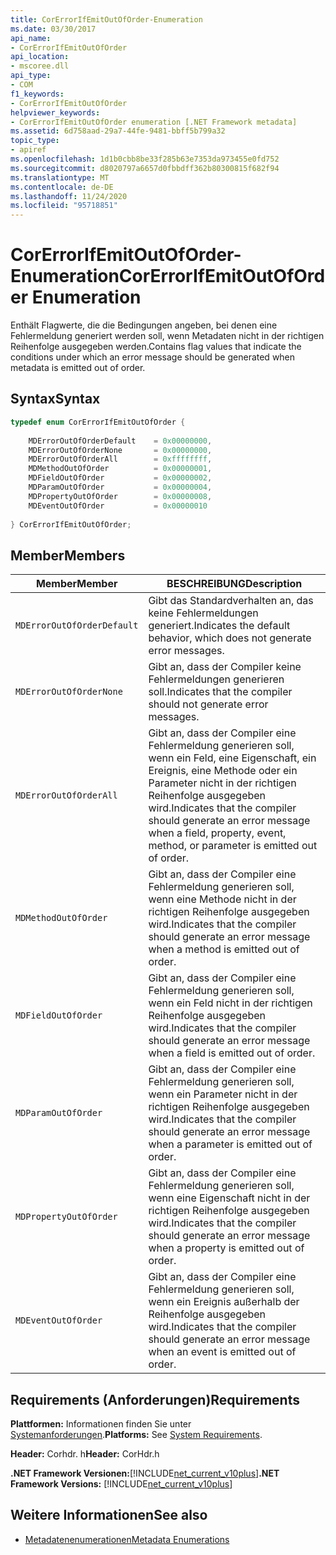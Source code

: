 ```yaml
---
title: CorErrorIfEmitOutOfOrder-Enumeration
ms.date: 03/30/2017
api_name:
- CorErrorIfEmitOutOfOrder
api_location:
- mscoree.dll
api_type:
- COM
f1_keywords:
- CorErrorIfEmitOutOfOrder
helpviewer_keywords:
- CorErrorIfEmitOutOfOrder enumeration [.NET Framework metadata]
ms.assetid: 6d758aad-29a7-44fe-9481-bbff5b799a32
topic_type:
- apiref
ms.openlocfilehash: 1d1b0cbb8be33f285b63e7353da973455e0fd752
ms.sourcegitcommit: d8020797a6657d0fbbdff362b80300815f682f94
ms.translationtype: MT
ms.contentlocale: de-DE
ms.lasthandoff: 11/24/2020
ms.locfileid: "95718851"
---
```

# <a name="corerrorifemitoutoforder-enumeration"></a><span data-ttu-id="e091c-102">CorErrorIfEmitOutOfOrder-Enumeration</span><span class="sxs-lookup"><span data-stu-id="e091c-102">CorErrorIfEmitOutOfOrder Enumeration</span></span>

<span data-ttu-id="e091c-103">Enthält Flagwerte, die die Bedingungen angeben, bei denen eine Fehlermeldung generiert werden soll, wenn Metadaten nicht in der richtigen Reihenfolge ausgegeben werden.</span><span class="sxs-lookup"><span data-stu-id="e091c-103">Contains flag values that indicate the conditions under which an error message should be generated when metadata is emitted out of order.</span></span>  
  
## <a name="syntax"></a><span data-ttu-id="e091c-104">Syntax</span><span class="sxs-lookup"><span data-stu-id="e091c-104">Syntax</span></span>  
  
```cpp  
typedef enum CorErrorIfEmitOutOfOrder {  
  
    MDErrorOutOfOrderDefault    = 0x00000000,  
    MDErrorOutOfOrderNone       = 0x00000000,  
    MDErrorOutOfOrderAll        = 0xffffffff,  
    MDMethodOutOfOrder          = 0x00000001,  
    MDFieldOutOfOrder           = 0x00000002,  
    MDParamOutOfOrder           = 0x00000004,  
    MDPropertyOutOfOrder        = 0x00000008,  
    MDEventOutOfOrder           = 0x00000010  
  
} CorErrorIfEmitOutOfOrder;  
```  
  
## <a name="members"></a><span data-ttu-id="e091c-105">Member</span><span class="sxs-lookup"><span data-stu-id="e091c-105">Members</span></span>  
  
|<span data-ttu-id="e091c-106">Member</span><span class="sxs-lookup"><span data-stu-id="e091c-106">Member</span></span>|<span data-ttu-id="e091c-107">BESCHREIBUNG</span><span class="sxs-lookup"><span data-stu-id="e091c-107">Description</span></span>|  
|------------|-----------------|  
|`MDErrorOutOfOrderDefault`|<span data-ttu-id="e091c-108">Gibt das Standardverhalten an, das keine Fehlermeldungen generiert.</span><span class="sxs-lookup"><span data-stu-id="e091c-108">Indicates the default behavior, which does not generate error messages.</span></span>|  
|`MDErrorOutOfOrderNone`|<span data-ttu-id="e091c-109">Gibt an, dass der Compiler keine Fehlermeldungen generieren soll.</span><span class="sxs-lookup"><span data-stu-id="e091c-109">Indicates that the compiler should not generate error messages.</span></span>|  
|`MDErrorOutOfOrderAll`|<span data-ttu-id="e091c-110">Gibt an, dass der Compiler eine Fehlermeldung generieren soll, wenn ein Feld, eine Eigenschaft, ein Ereignis, eine Methode oder ein Parameter nicht in der richtigen Reihenfolge ausgegeben wird.</span><span class="sxs-lookup"><span data-stu-id="e091c-110">Indicates that the compiler should generate an error message when a field, property, event, method, or parameter is emitted out of order.</span></span>|  
|`MDMethodOutOfOrder`|<span data-ttu-id="e091c-111">Gibt an, dass der Compiler eine Fehlermeldung generieren soll, wenn eine Methode nicht in der richtigen Reihenfolge ausgegeben wird.</span><span class="sxs-lookup"><span data-stu-id="e091c-111">Indicates that the compiler should generate an error message when a method is emitted out of order.</span></span>|  
|`MDFieldOutOfOrder`|<span data-ttu-id="e091c-112">Gibt an, dass der Compiler eine Fehlermeldung generieren soll, wenn ein Feld nicht in der richtigen Reihenfolge ausgegeben wird.</span><span class="sxs-lookup"><span data-stu-id="e091c-112">Indicates that the compiler should generate an error message when a field is emitted out of order.</span></span>|  
|`MDParamOutOfOrder`|<span data-ttu-id="e091c-113">Gibt an, dass der Compiler eine Fehlermeldung generieren soll, wenn ein Parameter nicht in der richtigen Reihenfolge ausgegeben wird.</span><span class="sxs-lookup"><span data-stu-id="e091c-113">Indicates that the compiler should generate an error message when a parameter is emitted out of order.</span></span>|  
|`MDPropertyOutOfOrder`|<span data-ttu-id="e091c-114">Gibt an, dass der Compiler eine Fehlermeldung generieren soll, wenn eine Eigenschaft nicht in der richtigen Reihenfolge ausgegeben wird.</span><span class="sxs-lookup"><span data-stu-id="e091c-114">Indicates that the compiler should generate an error message when a property is emitted out of order.</span></span>|  
|`MDEventOutOfOrder`|<span data-ttu-id="e091c-115">Gibt an, dass der Compiler eine Fehlermeldung generieren soll, wenn ein Ereignis außerhalb der Reihenfolge ausgegeben wird.</span><span class="sxs-lookup"><span data-stu-id="e091c-115">Indicates that the compiler should generate an error message when an event is emitted out of order.</span></span>|  
  
## <a name="requirements"></a><span data-ttu-id="e091c-116">Requirements (Anforderungen)</span><span class="sxs-lookup"><span data-stu-id="e091c-116">Requirements</span></span>  

 <span data-ttu-id="e091c-117">**Plattformen:** Informationen finden Sie unter [Systemanforderungen](../../get-started/system-requirements.md).</span><span class="sxs-lookup"><span data-stu-id="e091c-117">**Platforms:** See [System Requirements](../../get-started/system-requirements.md).</span></span>  
  
 <span data-ttu-id="e091c-118">**Header:** Corhdr. h</span><span class="sxs-lookup"><span data-stu-id="e091c-118">**Header:** CorHdr.h</span></span>  
  
 <span data-ttu-id="e091c-119">**.NET Framework Versionen:**[!INCLUDE[net_current_v10plus](../../../../includes/net-current-v10plus-md.md)]</span><span class="sxs-lookup"><span data-stu-id="e091c-119">**.NET Framework Versions:** [!INCLUDE[net_current_v10plus](../../../../includes/net-current-v10plus-md.md)]</span></span>  
  
## <a name="see-also"></a><span data-ttu-id="e091c-120">Weitere Informationen</span><span class="sxs-lookup"><span data-stu-id="e091c-120">See also</span></span>

- [<span data-ttu-id="e091c-121">Metadatenenumerationen</span><span class="sxs-lookup"><span data-stu-id="e091c-121">Metadata Enumerations</span></span>](metadata-enumerations.md)
